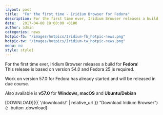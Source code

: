 ```yaml
---
layout: post
title:  "For the first time - Iridium Browser for Fedora"
description: For the first time ever, Iridium Browser releases a build for Fedora
date:   2017-04-08 10:00:00 +0100
author:	admin
categories: news
hotpic-fb: "/images/hotpics/Iridium-fb_hotpic-news.png"
hotpic-tw: "/images/hotpics/Iridium-tw_hotpic-news.png"
menu: no
style: style1
---
```


For the first time ever, Iridium Browser releases a build for **Fedora**!     
This release is based on version 54.0 and Fedora 25 is required.     
<!--break-->
Work on version 57.0 for Fedora has already started and will be released in due course.      
    
Also available is **v57.0** for **Windows, macOS** and **Ubuntu/Debian** 
 
[DOWNLOAD]({{ '/downloads/' | relative_url }} "Download Iridium Browser"){: .button .download}     

